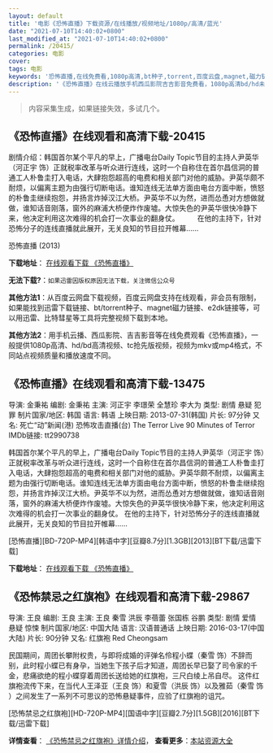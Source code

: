 ```yaml
---
layout: default
title: '电影《恐怖直播》下载资源/在线播放/视频地址/1080p/高清/蓝光'
date: "2021-07-10T14:40:02+0800"
last_modified_at: "2021-07-10T14:40:02+0800"
permalink: /20415/
categories: 电影
cover:
tags: 电影
keywords: '恐怖直播,在线免费看,1080p高清,bt种子,torrent,百度云盘,magnet,磁力链,迅雷下载资源'
description: '《恐怖直播》在线云播放手机西瓜影院吉吉影音免费看，1080p高清bd/hd未删减完整版和tc抢先枪版，mkv/mp4格式，附带bt/torrent种子、magnet/磁力链、百度云盘、网盘资源迅雷下载链接'
---
```


>内容采集生成，如果链接失效，多试几个。


## 《恐怖直播》在线观看和高清下载-20415

剧情介绍：韩国首尔某个平凡的早上，广播电台Daily Topic节目的主持人尹英华（河正宇 饰）正就税率改革与听众进行连线，这时一个自称住在首尔昌信洞的普通工人朴鲁圭打入电话，大肆抱怨超高的电费和相关部门对他的威胁。尹英华颇不耐烦，以偏离主题为由强行切断电话。谁知连线无法单方面由电台方面中断，愤怒的朴鲁圭继续抱怨，并扬言炸掉汉江大桥。尹英华不以为然，进而怂恿对方想做就做，谁知话音刚落，窗外的麻浦大桥便炸作废墟。大惊失色的尹英华很快冷静下来，他决定利用这次难得的机会打一次事业的翻身仗。  　　在他的主持下，针对恐怖分子的连线直播就此展开，无关良知的节目拉开帷幕……


恐怖直播 (2013)

**下载地址**： [在线观看下载 《恐怖直播》](https://www.btbtdy.me/btdy/dy1886.html) 


**无法下载?**：`如果迅雷因版权原因无法下载，关注微信公众号 `

**其他方法1**：从百度云网盘下载视频，百度云网盘支持在线观看，非会员有限制，如果能找到迅雷下载链接、bt/torrent种子、magnet磁力链接、e2dk链接等，可以用迅雷、比特彗星等工具将完整视频下载到本地。

**其他方法2**：用手机云播、西瓜影院、吉吉影音等在线免费观看《恐怖直播》，一般提供1080p高清、hd/bd高清视频、tc抢先版视频，视频为mkv或mp4格式，不同站点视频质量和播放速度不同。


## 《恐怖直播》在线观看和高清下载-13475

导演: 金秉祐 编剧: 金秉祐 主演: 河正宇 李璟荣 全慧珍 李大为 类型: 剧情 悬疑 犯罪 制片国家/地区: 韩国 语言: 韩语 上映日期: 2013-07-31(韩国) 片长: 97分钟 又名: 死亡“动”新闻(港) 恐怖攻击直播(台) The Terror Live 90 Minutes of Terror IMDb链接: tt2990738

韩国首尔某个平凡的早上，广播电台Daily Topic节目的主持人尹英华（河正宇 饰）正就税率改革与听众进行连线，这时一个自称住在首尔昌信洞的普通工人朴鲁圭打入电话，大肆抱怨超高的电费和相关部门对他的威胁。尹英华颇不耐烦，以偏离主题为由强行切断电话。谁知连线无法单方面由电台方面中断，愤怒的朴鲁圭继续抱怨，并扬言炸掉汉江大桥。尹英华不以为然，进而怂恿对方想做就做，谁知话音刚落，窗外的麻浦大桥便炸作废墟。大惊失色的尹英华很快冷静下来，他决定利用这次难得的机会打一次事业的翻身仗。 在他的主持下，针对恐怖分子的连线直播就此展开，无关良知的节目拉开帷幕……


[恐怖直播][BD-720P-MP4][韩语中字][豆瓣8.7分][1.3GB][2013][BT下载/迅雷下载]

**下载地址**： [在线观看下载 《恐怖直播》](https://www.btdx8.com/torrent/the_terror_live_2013.html) 


## 《恐怖禁忌之红旗袍》在线观看和高清下载-29867

导演: 王良 编剧: 王良 主演: 王良 秦雪 洪辰 李蓓蕾 张国栋 谷鹏 类型: 剧情 爱情 悬疑 惊悚 制片国家/地区: 中国大陆 语言: 汉语普通话 上映日期: 2016-03-17(中国大陆) 片长: 90分钟 又名: 红旗袍 Red Cheongsam

民国期间，周团长攀附权贵，与即将成婚的评弹名伶程小蝶（秦雪 饰）不辞而别，此时程小蝶已有身孕，当她生下孩子后才知道，周团长早已娶了司令家的千金，悲痛欲绝的程小蝶穿着周团长送给她的红旗袍，三尺白绫上吊自尽。 这件红旗袍流传下来，在当代人王泽亚（王良 饰）和夏雪（洪辰 饰）以及雅茹（秦雪 饰 ）之间发生了一系列不可思议的恐怖悬疑事件，应验了红旗袍的诅咒。


[恐怖禁忌之红旗袍][HD-720P-MP4][国语中字][豆瓣2.7分][1.5GB][2016][BT下载/迅雷下载]

**详情查看**： [《恐怖禁忌之红旗袍》详情介绍](/movie/29867/)， **查看更多**：[本站资源大全](/movie/t/all/)

